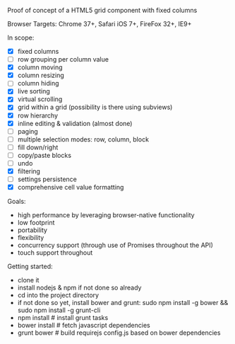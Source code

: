 Proof of concept of a HTML5 grid component with fixed columns

Browser Targets: Chrome 37+, Safari iOS 7+, FireFox 32+, IE9+

In scope:
- [x] fixed columns
- [ ] row grouping per column value
- [x] column moving
- [x] column resizing
- [ ] column hiding
- [x] live sorting
- [x] virtual scrolling
- [x] grid within a grid (possibility is there using subviews)
- [x] row hierarchy
- [x] inline editing & validation (almost done)
- [ ] paging
- [ ] multiple selection modes: row, column, block
- [ ] fill down/right
- [ ] copy/paste blocks
- [ ] undo
- [x] filtering
- [ ] settings persistence
- [x] comprehensive cell value formatting

Goals:
- high performance by leveraging browser-native functionality
- low footprint
- portability
- flexibility
- concurrency support (through use of Promises throughout the API)
- touch support throughout

Getting started:
- clone it
- install nodejs & npm if not done so already
- cd into the project directory
- if not done so yet, install bower and grunt: sudo npm install -g bower && sudo npm install -g grunt-cli
- npm install # install grunt tasks
- bower install # fetch javascript dependencies
- grunt bower # build requirejs config.js based on bower dependencies